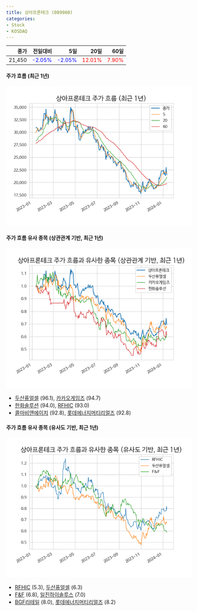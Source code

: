 ```yaml
---
title: 상아프론테크 (089980)
categories:
- Stock
- KOSDAQ
---
```


|종가|전일대비|5일|20일|60일|
|---:|-------:|--:|---:|---:|
|21,450|<span style="color: blue">-2.05%</span>|<span style="color: blue">-2.05%</span>|<span style="color: red">12.01%</span>|<span style="color: red">7.90%</span>|

<!-- more -->

#### 주가 흐름 (최근 1년)
![089980](/assets/images/stock/089980.png)


#### 주가 흐름 유사 종목 (상관관계 기반, 최근 1년)
![089980](/assets/images/stock/089980_corr.png)
- [두산퓨얼셀](/336260/) (96.1), [카카오게임즈](/293490/) (94.7)
- [한화솔루션](/009830/) (94.0), [RFHIC](/218410/) (93.0)
- [콜마비앤에이치](/200130/) (92.8), [롯데에너지머티리얼즈](/020150/) (92.8)


#### 주가 흐름 유사 종목 (유사도 기반, 최근 1년)
![089980](/assets/images/stock/089980_sim.png)
- [RFHIC](/218410/) (5.3), [두산퓨얼셀](/336260/) (6.3)
- [F&F](/383220/) (6.8), [일진하이솔루스](/271940/) (7.0)
- [BGF리테일](/282330/) (8.0), [롯데에너지머티리얼즈](/020150/) (8.2)